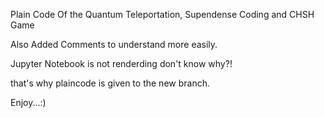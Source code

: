 Plain Code Of the Quantum Teleportation, Supendense Coding and CHSH Game

Also Added Comments to understand more easily.

Jupyter Notebook is not renderding don't know why?!

that's why plaincode is given to the new branch.

Enjoy...:)
